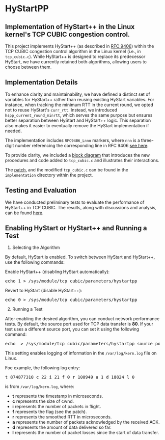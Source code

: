# HyStartPP
## Implementation of HyStart++ in the Linux kernel's TCP CUBIC congestion control.

This project implements HyStart++ (as described in [RFC 9406](https://datatracker.ietf.org/doc/rfc9406)) within the TCP CUBIC congestion control algorithm in the Linux kernel (i.e., in `tcp_cubic.c`).
While HyStart++ is designed to replace its predecessor HyStart, we have currently retained both algorithms, allowing users to choose between them.

## Implementation Details
To enhance clarity and maintainability, we have defined a distinct set of variables for HyStart++ rather than reusing existing HyStart variables. For instance, when tracking the minimum RTT in the current round, we opted not to reuse HyStart's `curr_rtt`. Instead, we introduced `hspp_current_round_minrtt`, which serves the same purpose but ensures better separation between HyStart and HyStart++ logic.
This separation also makes it easier to eventually remove the HyStart implementation if needed.

The implementation includes `RFC9406_Lnnn` markers, where `nnn` is a three-digit number referencing the corresponding line in RFC 9406 [see here](./implementation/rfc9406.txt#L227).

To provide clarity, we included a [block diagram](./implementation/block_diagram.pdf) that introduces the new procedures and code added to `tcp_cubic.c` and illustrates their interactions.

The [patch](./implementation/tcp_cubic.patch), and the modified `tcp_cubic.c` can be found in the `implementation`  directory within the project.

## Testing and Evaluation
We have conducted preliminary tests to evaluate the performance of HyStart++ in TCP CUBIC. The results, along with discussions and analysis, can be found [here](https://sussdeveloper.github.io/HyStartPP/evaluation/index.html).


## Enabling HyStart or HyStart++ and Running a Test
1. Selecting the Algorithm

By default, HyStart is enabled. To switch between HyStart and HyStart++, use the following commands:

Enable HyStart++ (disabling HyStart automatically):
<pre>
echo 1 > /sys/module/tcp_cubic/parameters/hystartpp
</pre>

Revert to HyStart (disable HyStart++):
<pre>
echo 0 > /sys/module/tcp_cubic/parameters/hystartpp
</pre>

2. Running a Test

After enabling the desired algorithm, you can conduct network performance tests.
By default, the source port used for TCP data transfer is <b>80</b>. If your test uses a different source port, you can set it using the following command:

<pre>
echo <port_number> > /sys/module/tcp_cubic/parameters/hystartpp_source_port
</pre>

This setting enables logging of information in the `/var/log/kern.log` file on Linux.

Foe example, the following log entry:
<pre>
t 874877310 c 22 i 21 f 0 r 100949 a 1 d 18824 l 0
</pre>
is from `/var/log/kern.log`, where:
- **t** represents the timestamp in microseconds.
- **c** represents the size of cwnd.
- **i** represents the number of packets in flight.
- **f** represents the flag (see the patch).
- **r** represents the smoothed RTT in microseconds.
- **a** represents the number of packets acknowledged by the received ACK.
- **d** represents the amount of data delivered so far.
- **l** represents the number of packet losses since the start of data transfer.

